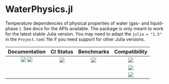 # WaterPhysics.jl

Temperature dependencies of physical properties of water (gas- and liquid-phase
    ). See docs for the APIs available. The package is only meant to work for
    the latest stable Julia version. You may need to adapt the `julia = "1.5"`
    in the `Project.toml` file if you need support for other Julia versions.

| Documentation                                   | CI Status             | Benchmarks            | Compatibility           |
|:-----------------------------------------------:|:---------------------:|:---------------------:|:-----------------------:|
| [![][dev-img]][dev-url] [![][rel-img]][rel-url] | [![][st-img]][st-url] | [![][bm-img]][bm-url] | [![][st-img]][st-url]   |
|                                                 |                       |                       | [![][v14-img]][v14-url] |
|                                                 |                       |                       | [![][v13-img]][v13-url] |

[dev-img]: https://img.shields.io/badge/docs-dev-blue.svg
[dev-url]: https://Yujie-W.github.io/WaterPhysics.jl/dev/

[rel-img]: https://img.shields.io/badge/docs-stable-blue.svg
[rel-url]: https://Yujie-W.github.io/WaterPhysics.jl/stable/

[st-img]: https://github.com/Yujie-W/WaterPhysics.jl/workflows/JuliaStable/badge.svg?branch=master
[st-url]: https://github.com/Yujie-W/WaterPhysics.jl/actions?query=branch%3A"master"++workflow%3A"JuliaStable"

[bm-img]: https://github.com/Yujie-W/WaterPhysics.jl/workflows/Benchmarks/badge.svg?branch=master
[bm-url]: https://github.com/Yujie-W/WaterPhysics.jl/actions?query=branch%3A"master"++workflow%3A"Benchmarks"

[v13-img]: https://github.com/Yujie-W/WaterPhysics.jl/workflows/Julia-1.3/badge.svg?branch=master
[v13-url]: https://github.com/Yujie-W/WaterPhysics.jl/actions?query=branch%3A"master"++workflow%3A"Julia-1.3"

[v14-img]: https://github.com/Yujie-W/WaterPhysics.jl/workflows/Julia-1.4/badge.svg?branch=master
[v14-url]: https://github.com/Yujie-W/WaterPhysics.jl/actions?query=branch%3A"master"++workflow%3A"Julia-1.4"
